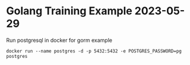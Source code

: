 # Golang Training Example 2023-05-29

Run postgresql in docker for gorm example

```
docker run --name postgres -d -p 5432:5432 -e POSTGRES_PASSWORD=pg postgres
```
